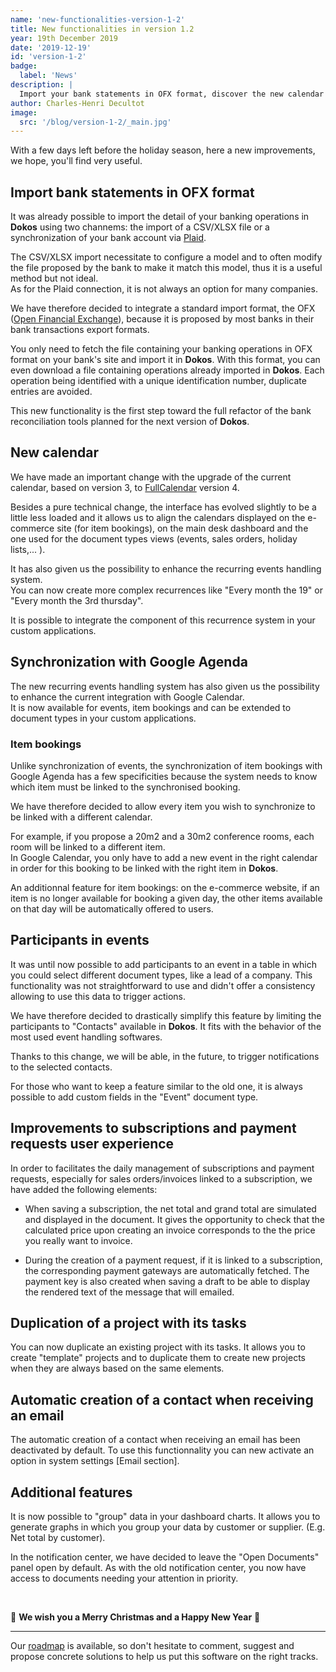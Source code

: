```yaml
---
name: 'new-functionalities-version-1-2'
title: New functionalities in version 1.2
year: 19th December 2019
date: '2019-12-19'
id: 'version-1-2'
badge:
  label: 'News'
description: |
  Import your bank statements in OFX format, discover the new calendar and synchronize your events and item bookings with Google Agenda.
author: Charles-Henri Decultot
image:
  src: '/blog/version-1-2/_main.jpg'
---
```


With a few days left before the holiday season, here a new improvements, we hope, you'll find very useful.

## Import bank statements in OFX format

It was already possible to import the detail of your banking operations in __Dokos__ using two channems: the import of a CSV/XLSX file or a synchronization of your bank account via [Plaid](https://plaid.com/).  

The CSV/XLSX import necessitate to configure a model and to often modify the file proposed by the bank to make it match this model, thus it is a useful method but not ideal.  
As for the Plaid connection, it is not always an option for many companies.  

We have therefore decided to integrate a standard import format, the OFX ([Open Financial Exchange](https://en.wikipedia.org/wiki/Open_Financial_Exchange)), because it is proposed by most banks in their bank transactions export formats.  

You only need to fetch the file containing your banking operations in OFX format on your bank's site and import it in __Dokos__.
With this format, you can even download a file containing operations already imported in __Dokos__. Each operation being identified with a unique identification number, duplicate entries are avoided.  

This new functionality is the first step toward the full refactor of the bank reconciliation tools planned for the next version of __Dokos__.

## New calendar

We have made an important change with the upgrade of the current calendar, based on version 3, to [FullCalendar](https://fullcalendar.io/) version 4.  

Besides a pure technical change, the interface has evolved slightly to be a little less loaded and it allows us to align the calendars displayed on the e-commerce site (for item bookings), on the main desk dashboard and the one used for the document types views (events, sales orders, holiday lists,... ).  

It has also given us the possibility to enhance the recurring events handling system.  
You can now create more complex recurrences like "Every month the 19" or "Every month the 3rd thursday".  

It is possible to integrate the component of this recurrence system in your custom applications.  

## Synchronization with Google Agenda

The new recurring events handling system has also given us the possibility to enhance the current integration with Google Calendar.  
It is now available for events, item bookings and can be extended to document types in your custom applications.  

### Item bookings

Unlike synchronization of events, the synchronization of item bookings with Google Agenda has a few specificities because the system needs to know which item must be linked to the synchronised booking.  

We have therefore decided to allow every item you wish to synchronize to be linked with a different calendar.

For example, if you propose a 20m2 and a 30m2 conference rooms, each room will be linked to a different item.  
In Google Calendar, you only have to add a new event in the right calendar in order for this booking to be linked with the right item in __Dokos__.


An additionnal feature for item bookings: on the e-commerce website, if an item is no longer available for booking a given day, the other items available on that day will be automatically offered to users.  

## Participants in events

It was until now possible to add participants to an event in a table in which you could select different document types, like a lead of a company. This functionality was not straightforward to use and didn't offer a consistency allowing to use this data to trigger actions.  

We have therefore decided to drastically simplify this feature by limiting the participants to "Contacts" available in __Dokos__. It fits with the behavior of the most used event handling softwares.  

Thanks to this change, we will be able, in the future, to trigger notifications to the selected contacts.  

For those who want to keep a feature similar to the old one, it is always possible to add custom fields in the "Event" document type.  

## Improvements to subscriptions and payment requests user experience

In order to facilitates the daily management of subscriptions and payment requests, especially for sales orders/invoices linked to a subscription, we have added the following elements:

- When saving a subscription, the net total and grand total are simulated and displayed in the document. It gives the opportunity to check that the calculated price upon creating an invoice corresponds to the the price you really want to invoice.  

- During the creation of a payment request, if it is linked to a subscription, the corresponding payment gateways are automatically fetched. The payment key is also created when saving a draft to be able to display the rendered text of the message that will emailed.  

## Duplication of a project with its tasks

You can now duplicate an existing project with its tasks. 
It allows you to create "template" projects and to duplicate them to create new projects when they are always based on the same elements.  

## Automatic creation of a contact when receiving an email

The automatic creation of a contact when receiving an email has been deactivated by default. To use this functionnality you can new activate an option in system settings [Email section].  

## Additional features

It is now possible to "group" data in your dashboard charts. It allows you to generate graphs in which you group your data by customer or supplier. (E.g. Net total by customer).

In the notification center, we have decided to leave the "Open Documents" panel open by default. As with the old notification center, you now have access to documents needing your attention in priority.  

<br>  

🎄 **We wish you a Merry Christmas and a Happy New Year** 🎄
<br>  

---  
  
Our [roadmap](https://gitlab.com/dokos/dokos/-/boards/966503) is available, so don't hesitate to comment, suggest and propose concrete solutions to help us put this software on the right tracks.
